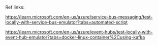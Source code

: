 Ref links: 

https://learn.microsoft.com/en-us/azure/service-bus-messaging/test-locally-with-service-bus-emulator?tabs=automated-script

https://learn.microsoft.com/en-us/azure/event-hubs/test-locally-with-event-hub-emulator?tabs=docker-linux-container%2Cusing-kafka
